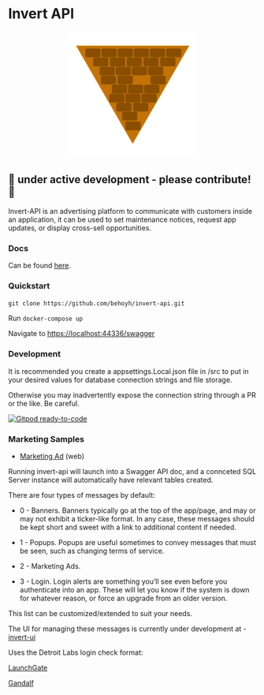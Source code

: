 # Invert API

<p align="center">
  <img src="https://raw.githubusercontent.com/Mentors4EDU/Images/master/spaces_-Lvv5ZdlY65NsFAqv-z0_avatar.png">
</p>

## 🚧 under active development - please contribute! 🚧
Invert-API is an advertising platform to communicate with customers inside an application, it can be used to set maintenance notices, request app updates, or display cross-sell opportunities.
### Docs
Can be found [here](https://docs.invert.dev/).

### Quickstart
`git clone https://github.com/behoyh/invert-api.git`

Run `docker-compose up`

Navigate to [https://localhost:44336/swagger](https://localhost:44336/swagger)

### Development
It is recommended you create a appsettings.Local.json file in /src to put in your desired values for database connection strings and file storage.

Otherwise you may inadvertently expose the connection string through a PR or the like. Be careful.

[![Gitpod ready-to-code](https://img.shields.io/badge/Gitpod-ready--to--code-blue?logo=gitpod)](https://gitpod.io/#https://github.com/behoyh/invert-api)

### Marketing Samples
* [Marketing Ad](https://gist.github.com/behoyh/8dd42e853ca2a5cf369dc9e0da7ad1d9) (web)

Running invert-api will launch into a Swagger API doc, and a connceted SQL Server instance will automatically have relevant tables created. 

There are four types of messages by default:

- 0 - Banners. Banners typically go at the top of the app/page, and may or may not exhibit a ticker-like format. In any case, these messages should be kept short and sweet with a link to additional content if needed.

- 1 - Popups. Popups are useful sometimes to convey messages that must be seen, such as changing terms of service.

- 2 - Marketing Ads.

- 3 - Login. Login alerts are something you’ll see even before you authenticate into an app. These will let you know if the system is down for whatever reason, or force an upgrade from an older version.

This list can be customized/extended to suit your needs.


The UI for managing these messages is currently under development at - [invert-ui](https://github.com/behoyh/invert-ui)


Uses the Detroit Labs login check format:

[LaunchGate](https://github.com/dtrenz/LaunchGate)

[Gandalf](https://github.com/btkelly/gandalf)
